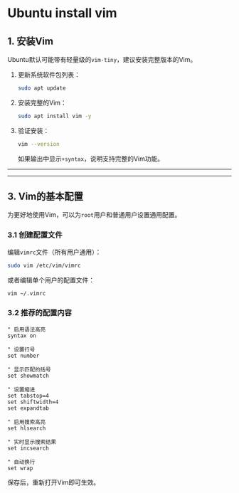 # Ubuntu install vim

## **1. 安装Vim**

Ubuntu默认可能带有轻量级的`vim-tiny`，建议安装完整版本的Vim。

1. 更新系统软件包列表：
    
    ```bash
    sudo apt update
    ```
    
2. 安装完整的Vim：
    
    ```bash
    sudo apt install vim -y
    ```
    
3. 验证安装：
    
    ```bash
    vim --version
    ```
    
    如果输出中显示`+syntax`，说明支持完整的Vim功能。
    

---

---

## **3. Vim的基本配置**

为更好地使用Vim，可以为`root`用户和普通用户设置通用配置。

### **3.1 创建配置文件**

编辑`vimrc`文件（所有用户通用）：

```bash
sudo vim /etc/vim/vimrc

```

或者编辑单个用户的配置文件：

```bash
vim ~/.vimrc

```

### **3.2 推荐的配置内容**

```
" 启用语法高亮
syntax on

" 设置行号
set number

" 显示匹配的括号
set showmatch

" 设置缩进
set tabstop=4
set shiftwidth=4
set expandtab

" 启用搜索高亮
set hlsearch

" 实时显示搜索结果
set incsearch

" 自动换行
set wrap

```

保存后，重新打开Vim即可生效。